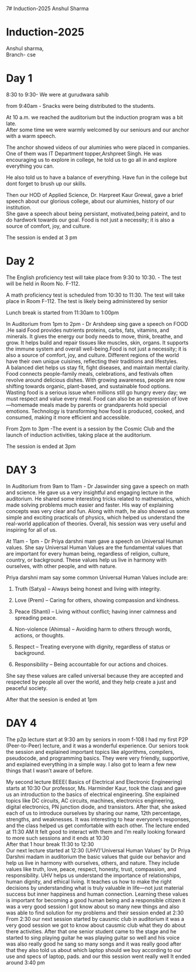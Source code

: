 7# Induction-2025
Anshul Sharma
# Induction-2025
Anshul sharma,<br>
Branch- cse
<h1>Day 1</h1>
8:30 to 9:30- We were at gurudwara sahib<br>

from 9:40am - Snacks were being distributed to the students.<br>

At 10 a.m. we reached the auditorium but the induction program was a bit late. 
<br>
 After some time we were warmly welcomed by our seniours and our anchor with  a warm speech. <br>

The anchor showed videos of our aluminies who were placed in companies.
One of them was IT Department topper,Arshpreet Singh. 
He was encouraging us to explore in college, he told us to go all in and explore everything you can.

He also told us to have a balance of everything. 
Have fun in the college but dont forget to brush up our skills.<br>

Then our HOD of Applied Science, Dr. Harpreet Kaur Grewal, gave a brief speech about our glorious college, about our aluminies, history of our institution.
<br>
She gave a speech about being persistant, motivated,being pateint, and to do hardwork towards our goal.
Food is not just a necessity; it is also a source of comfort, joy, and culture.

The session is ended at 3 pm
<h1>Day 2</h1>
The English proficiency test will take place from 9:30 to 10:30.
- The test will be held in Room No. F-112.<br>

A math proficiency test is scheduled from 10:30 to 11:30.
The test will take place in Room F-112. The test is likely being administered by senior <br>

Lunch break is started from 11:30am to 1:00pm <br>

In Auditorium from 1pm to 2pm - Dr Arshdeep sing gave a speech on FOOD .He said Food provides nutrients  proteins, carbs, fats, vitamins, and minerals. It gives the energy our body needs to move, think, breathe, and grow. It helps build and repair tissues like muscles, skin, organs. It supports the immune system and overall well-being.Food is not just a necessity; it is also a source of comfort, joy, and culture. Different regions of the world have their own unique cuisines, reflecting their traditions and lifestyles. 
<br>
A balanced diet helps us stay fit, fight diseases, and maintain mental clarity. Food connects people-family meals, celebrations, and festivals often revolve around delicious dishes. With growing awareness, people are now shifting towards organic, plant-based, and sustainable food options. Wasting food is a serious issue when millions still go hungry every day; we must respect and value every meal. Food can also be an expression of love—homemade meals made by parents or grandparents hold special emotions. Technology is transforming how food is produced, cooked, and consumed, making it more efficient and accessible.<br> 

From 2pm to 3pm -The event is a session by the Cosmic Club and the launch of induction activities, taking place at the auditorium. <br>

The session is ended at 3pm
<h1>DAY 3</h1>
In Auditorium from 9am to 11am - Dr Jaswinder  sing gave a speech on math and science. He gave us a very insightful and engaging lecture in the auditorium. He shared some interesting tricks related to mathematics, which made solving problems much easier and faster. His way of explaining concepts was very clear and fun. Along with math, he also showed us some simple and exciting practicals of physics, which helped us understand the real-world application of theories. Overall, his session was very useful and inspiring for all of us.<br>


At 11am - 1pm - Dr Priya darshni mam gave a speech on Universal Human values. She say Universal Human Values are the fundamental values that are important for every human being, regardless of religion, culture, country, or background. These values help us live in harmony with ourselves, with other people, and with nature.

Priya darshni mam say some common Universal Human Values include are:
1. Truth (Satya) – Always being honest and living with integrity.
2. Love (Prem) – Caring for others, showing compassion and kindness.
  
3. Peace (Shanti) – Living without conflict; having inner calmness and spreading peace.
  
4. Non-violence (Ahimsa) – Avoiding harm to others through words, actions, or thoughts.
   
5. Respect – Treating everyone with dignity, regardless of status or background.
   
7. Responsibility – Being accountable for our actions and choices.
   
She say these values are called universal because they are accepted and respected by people all over the world, and they help create a just and peaceful society.<br>

 After that the seesion is ended at 1pm
 <h1>DAY 4</h1>
The p2p lecture start at 9:30 am by seniors in room f-108 I had my first P2P (Peer-to-Peer) lecture, and it was a wonderful experience. Our seniors took the session and explained important topics like algorithms, compilers, pseudocode, and programming basics.
They were very friendly, supportive, and explained everything in a simple way.
I also got to learn a few new things that I wasn’t aware of before.<br>

My second lecture BEEE( Basics of Electrical and Electronic Engineering) starts at 10:30
Our professor, Ms. Harminder Kaur, took the class and gave us an introduction to the basics of electrical engineering.
She explained topics like DC circuits, AC circuits, machines, electronics engineering, digital electronics, PN junction diode, and transistors.
After that, she asked each of us to introduce ourselves by sharing our name, 12th percentage, strengths, and weaknesses.
It was interesting to hear everyone’s responses, and the class helped us get comfortable with each other.
The lecture ended at 11:30 AM 
It felt good to interact with them and I’m really looking forward to more such sessions and it ends at 10:30 <br>
After that 1 hour break 11:30 to 12:30 <br>
Our next lecture started at 12:30 (UHV)'Universal Human Values' by Dr Priya Darshni madam in auditorium the basic values that guide our behavior and help us live in harmony with ourselves, others, and nature. They include values like truth, love, peace, respect, honesty, trust, compassion, and responsibility. UHV helps us understand the importance of relationships, human dignity, and ethical living.
It teaches us how to make the right decisions by understanding what is truly valuable in life—not just material success but inner happiness and human connection. Learning these values is important for becoming a good human being and a responsible citizen it was a very good session I got know about so many new things and also was able to find solution for my problems and their session ended at 2:30 <br>
From 2:30 our next session started by causmic club in auditorium it was a very good session we got to know about causmic club what they do about there activities. After that one senior student came to the stage and he started to sing playing guitar he was playing guitar so well and his voice was also really good he sang so many songs and it was really good after that they also told us about which laptop should we buy according to our use and specs of laptop, pads. and our this session went really well It ended around 3:40 pm <br>
